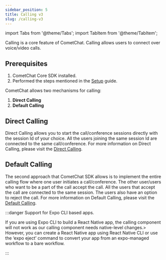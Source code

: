 ```yaml
---
sidebar_position: 5
title: Calling v3
slug: /calling-v3
---
```


import Tabs from '@theme/Tabs';
import TabItem from '@theme/TabItem';

Calling is a core feature of CometChat. Calling allows users to connect over voice/video calls.

## Prerequisites

1. CometChat Core SDK installed.
2. Performed the steps mentioned in the [Setup](./setup#calling-component-configuration) guide.

CometChat allows two mechanisms for calling:

1. **Direct Calling**
2. **Default Calling**

## Direct Calling

Direct Calling allows you to start the call/conference sessions directly with the session Id of your choice. All the users joining the same session Id are connected to the same call/conference.
For more information on Direct Calling, please visit the [Direct Calling](./calling-direct-calling).

## Default Calling

The second approach that CometChat SDK allows is to implement the entire calling flow where one user initiates a call/conference. The other user/users who want to be a part of the call accept the call. All the users that accept the call are connected to the same session.
The users also have an option to reject the call.
For more information on Default Calling, please visit the [Default Calling](./calling-default-calling).

:::danger Support for Expo CLI based apps.

If you are using Expo CLI to build a React Native app, the calling component will not work as our calling component needs native-level changes.> However, you can create a React Native app using React Native CLI or use the ‘expo eject’ command to convert your app from an expo-managed workflow to a bare workflow.

:::